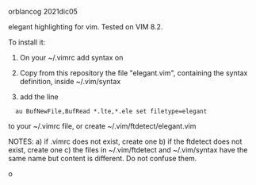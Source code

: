 orblancog
2021dic05

elegant highlighting for vim.
Tested on VIM 8.2.

To install it:
1) On your ~/.vimrc add
syntax on

2) Copy from this repository the file "elegant.vim", containing the syntax definition, inside ~/.vim/syntax

3) add the line
```vim
  au BufNewFile,BufRead *.lte,*.ele set filetype=elegant
```
 to your ~/.vimrc file, or create ~/.vim/ftdetect/elegant.vim


NOTES: a) if .vimrc does not exist, create one
       b) if the ftdetect does not exist, create one
       c) the files in ~/.vim/ftdetect and ~/.vim/syntax have the same name but content is different. Do not confuse them. 


o
